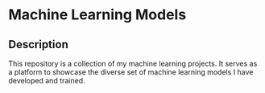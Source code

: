 # Machine Learning Models

## Description

This repository is a collection of my machine learning projects. It serves as a platform to showcase the diverse set of machine learning models I have developed and trained.
